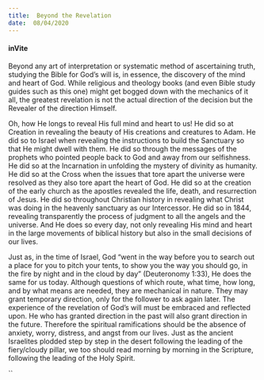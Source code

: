 ```yaml
---
title:  Beyond the Revelation
date:  08/04/2020
---
```


#### inVite

Beyond any art of interpretation or systematic method of ascertaining truth, studying the Bible for God’s will is, in essence, the discovery of the mind and heart of God. While religious and theology books (and even Bible study guides such as this one) might get bogged down with the mechanics of it all, the greatest revelation is not the actual direction of the decision but the Revealer of the direction Himself.

Oh, how He longs to reveal His full mind and heart to us! He did so at Creation in revealing the beauty of His creations and creatures to Adam. He did so to Israel when revealing the instructions to build the Sanctuary so that He might dwell with them. He did so through the messages of the prophets who pointed people back to God and away from our selfishness. He did so at the Incarnation in unfolding the mystery of divinity as humanity. He did so at the Cross when the issues that tore apart the universe were resolved as they also tore apart the heart of God. He did so at the creation of the early church as the apostles revealed the life, death, and resurrection of Jesus. He did so throughout Christian history in revealing what Christ was doing in the heavenly sanctuary as our Intercessor. He did so in 1844, revealing transparently the process of judgment to all the angels and the universe. And He does so every day, not only revealing His mind and heart in the large movements of biblical history but also in the small decisions of our lives.

Just as, in the time of Israel, God “went in the way before you to search out a place for you to pitch your tents, to show you the way you should go, in the fire by night and in the cloud by day” (Deuteronomy 1:33), He does the same for us today. Although questions of which route, what time, how long, and by what means are needed, they are mechanical in nature. They may grant temporary direction, only for the follower to ask again later. The experience of the revelation of God’s will must be embraced and reflected upon. He who has granted direction in the past will also grant direction in the future. Therefore the spiritual ramifications should be the absence of anxiety, worry, distress, and angst from our lives. Just as the ancient Israelites plodded step by step in the desert following the leading of the fiery/cloudy pillar, we too should read morning by morning in the Scripture, following the leading of the Holy Spirit.

``